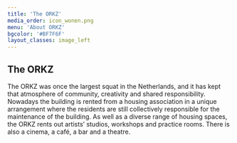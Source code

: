 ```yaml
---
title: 'The ORKZ'
media_order: icon_wonen.png
menu: 'About ORKZ'
bgcolor: '#BF7F6F'
layout_classes: image_left
---
```


The ORKZ
------------
The ORKZ was once the largest squat in the Netherlands, and it has kept that atmosphere of community, creativity and shared responsibility. Nowadays the building is rented from a housing association in a unique arrangement where the residents are still collectively responsible for the maintenance of the building. As well as a diverse range of housing spaces, the ORKZ rents out artists’ studios, workshops and  practice rooms. There is also a cinema, a café, a bar and a theatre.
